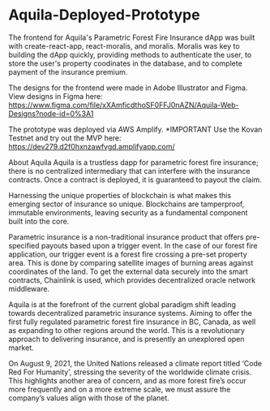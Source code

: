 # Aquila-Deployed-Prototype
The frontend for Aquila's Parametric Forest Fire Insurance dApp was built with create-react-app, react-moralis, and moralis. Moralis was key to building the dApp quickly, 
providing methods to authenticate the user, to store the user's property coodinates in the database, and to complete payment of the insurance premium. 

The designs for the frontend were made in Adobe Illustrator and Figma. View designs in Figma here: 
https://www.figma.com/file/xXAmficdthoSF0FFJ0nAZN/Aquila-Web-Designs?node-id=0%3A1

The prototype was deployed via AWS Amplify. *IMPORTANT Use the Kovan Testnet and try out the MVP here: https://dev279.d2f0hxnzawfvgd.amplifyapp.com/  

About Aquila
Aquila is a trustless dapp for parametric forest fire insurance; there is no centralized intermediary that can interfere with the insurance contracts. Once a contract is deployed, it is guaranteed to payout the claim.


Harnessing the unique properties of blockchain is what makes this emerging sector of insurance so unique. Blockchains are tamperproof, immutable environments, leaving security as a fundamental component built into the core.


Parametric insurance is a non-traditional insurance product that offers pre-specified payouts based upon a trigger event. In the case of our forest fire application, our trigger event is a forest fire crossing a pre-set property area. This is done by comparing satellite images of burning areas against coordinates of the land. To get the external data securely into the smart contracts, Chainlink is used, which provides decentralized oracle network middleware.


Aquila is at the forefront of the current global paradigm shift leading towards decentralized parametric insurance systems. Aiming to offer the first fully regulated parametric forest fire insurance in BC, Canada, as well as expanding to other regions around the world. This is a revolutionary approach to delivering insurance, and is presently an unexplored open market.


On August 9, 2021, the United Nations released a climate report titled ‘Code Red For Humanity’, stressing the severity of the worldwide climate crisis. This highlights another area of concern, and as more forest fire’s occur more frequently and on a more extreme scale, we must assure the company’s values align with those of the planet.
